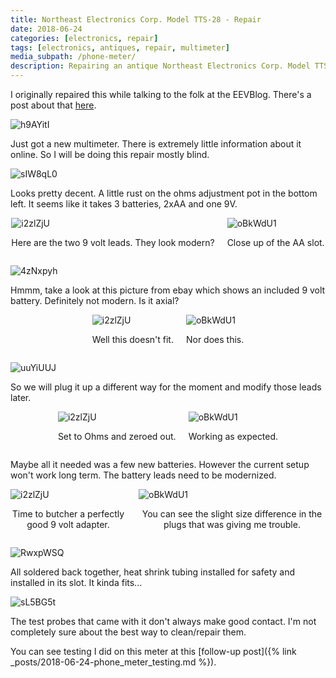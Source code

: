 ```yaml
---
title: Northeast Electronics Corp. Model TTS-28 - Repair
date: 2018-06-24
categories: [electronics, repair]
tags: [electronics, antiques, repair, multimeter]
media_subpath: /phone-meter/
description: Repairing an antique Northeast Electronics Corp. Model TTS-28.
---
```


I originally repaired this while talking to the folk at the EEVBlog. There's a post about that [here](https://www.eevblog.com/forum/repair/northeast-electronics-tts-28-telephone-multimeter-repair-testing-pictures/).


![h9AYitI](h9AYitI.jpg)

Just got a new multimeter. There is extremely little information about it online. So I will be doing this repair mostly blind.

![sIW8qL0](meter_internals.PNG)

Looks pretty decent. A little rust on the ohms adjustment pot in the bottom left. It seems like it takes 3 batteries, 2xAA and one 9V.

<div style="display: flex; justify-content: center; gap: 20px; align-items: center;">
  <div>
    <img src="pUNUyXb.jpg" alt="i2zlZjU" style="height: auto;">
    <p style="text-align: center;">Here are the two 9 volt leads. They look modern?</p>    
  </div>
  <div>
    <img src="6t7EYGA.jpg" alt="oBkWdU1" style="height: auto;">
    <p style="text-align: center;">Close up of the AA slot.</p>
  </div>
</div>


![4zNxpyh](4zNxpyh.jpg)

Hmmm, take a look at this picture from ebay which shows an included 9 volt battery. Definitely not modern. Is it axial?


<div style="display: flex; justify-content: center; gap: 20px; align-items: center;">
  <div>
    <img src="emy8DkI.jpg" alt="i2zlZjU" style="height: auto;">
    <p style="text-align: center;">Well this doesn't fit.</p>    
  </div>
  <div>
    <img src="I1IWFxP.jpg" alt="oBkWdU1" style="height: auto;">
    <p style="text-align: center;">Nor does this.</p>
  </div>
</div>

![uuYiUUJ](uuYiUUJ.jpg)

So we will plug it up a different way for the moment and modify those leads later.

<div style="display: flex; justify-content: center; gap: 20px; align-items: center;">
  <div>
    <img src="1SdQR7f.jpg" alt="i2zlZjU" style="height: auto;">
    <p style="text-align: center;">Set to Ohms and zeroed out.</p>    
  </div>
  <div>
    <img src="aVG9i2L.jpg" alt="oBkWdU1" style="height: auto;">
    <p style="text-align: center;">Working as expected.</p>
  </div>
</div>

 Maybe all it needed was a few new batteries. However the current setup won't work long term. The battery leads need to be modernized. 

<div style="display: flex; justify-content: center; gap: 20px; align-items: center;">
  <div>
    <img src="nfJkU0J.jpg" alt="i2zlZjU" style="height: auto;">
    <p style="text-align: center;">Time to butcher a perfectly good 9 volt adapter.</p>    
  </div>
  <div>
    <img src="LvoRLdx.jpg" alt="oBkWdU1" style="height: auto;">
    <p style="text-align: center;">You can see the slight size difference in the plugs that was giving me trouble.</p>
  </div>
</div>



![RwxpWSQ](RwxpWSQ.jpg)

All soldered back together, heat shrink tubing installed for safety and installed in its slot. It kinda fits...

![sL5BG5t](sL5BG5t.jpg)

The test probes that came with it don't always make good contact. I'm not completely sure about the best way to clean/repair them.


You can see testing I did on this meter at this [follow-up post]({% link _posts/2018-06-24-phone_meter_testing.md %}).
